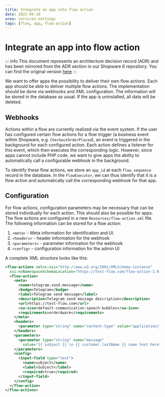 ```yaml
---
title: Integrate an app into flow action
date: 2022-04-19
area: services-settings
tags: [flow, app, flow-action]
---
```


# Integrate an app into flow action

::: info
This document represents an architecture decision record (ADR) and has been mirrored from the ADR section in our Shopware 6 repository.
You can find the original version [here](https://github.com/shopware/shopware/blob/trunk/adr/2022-04-19-integrate-app-into-flow-action.md)
:::

We want to offer apps the possibility to deliver their own flow actions. Each app should be able to deliver multiple flow actions. The implementation should be done via webhooks and XML configuration. The information will be stored in the database as usual. If the app is uninstalled, all data will be deleted.

## Webhooks
Actions within a flow are currently realized via the event system. If the user has configured certain flow actions for a flow trigger (a business event within Shopware, e.g. `CheckoutOrderPlaced`), an event is triggered in the background for each configured action. Each action defines a listener for this event, which then executes the corresponding logic. However, since apps cannot include PHP code, we want to give apps the ability to automatically call a configurable webhook in the background.

To identify these flow actions, we store an `app_id` at each `flow_sequence` record in the database. In the `FlowExecutor`, we can thus identify that it is a flow action and automatically call the corresponding webhook for that app.

## Configuration
For flow actions, configuration parameters may be necessary that can be stored individually for each action. This should also be possible for apps. The flow actions are configured in a new `Resources/flow-action.xml` file. The following information can be stored for a flow action:
1) `<meta>` - Meta information for identification and UI.
2) `<headers>` - header information for the webhook
3) `<parameters>` - parameter information for the webhook
4) `<config>` - configuration information for the admin UI

A complete XML structure looks like this:

```xml
<flow-actions xmlns:xsi="http://www.w3.org/2001/XMLSchema-instance"
  xsi:noNamespaceSchemaLocation="https://test-flow.com/flow-action-1.0.xsd">
  <flow-action>
    <meta>
      <name>telegram.send.message</name>
      <badge>Telegram</badge>
      <label>Telegram send message</label>
      <description>Telegram send message description</description>
      <url>https://test-flow.com</url>
      <sw-icon>default-communication-speech-bubbles</sw-icon>
      <requirements>orderAware</requirements>
    </meta>
    <headers>
      <parameter type="string" name="content-type" value="application/json" />
    </headers>
    <parameters>
      <parameter type="string" name="message"
        value="{{ subject }} \n {{ customer.lastName }} some text here" />
    </parameters>
    <config>
      <input-field type="text">
        <name>subject</name>
        <label>Subject</label>
        <required>true</required>
      </input-field>
    </config>
  </flow-action>
</flow-actions>
```
